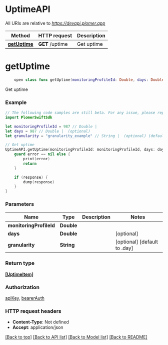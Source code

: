 # UptimeAPI

All URIs are relative to *https://devapi.plomer.app*

Method | HTTP request | Description
------------- | ------------- | -------------
[**getUptime**](UptimeAPI.md#getuptime) | **GET** /uptime | Get uptime


# **getUptime**
```swift
    open class func getUptime(monitoringProfileId: Double, days: Double? = nil, granularity: Granularity_getUptime? = nil, completion: @escaping (_ data: [UptimeItem]?, _ error: Error?) -> Void)
```

Get uptime

### Example
```swift
// The following code samples are still beta. For any issue, please report via http://github.com/OpenAPITools/openapi-generator/issues/new
import PlomerSwiftSdk

let monitoringProfileId = 987 // Double | 
let days = 987 // Double |  (optional)
let granularity = "granularity_example" // String |  (optional) (default to .day)

// Get uptime
UptimeAPI.getUptime(monitoringProfileId: monitoringProfileId, days: days, granularity: granularity) { (response, error) in
    guard error == nil else {
        print(error)
        return
    }

    if (response) {
        dump(response)
    }
}
```

### Parameters

Name | Type | Description  | Notes
------------- | ------------- | ------------- | -------------
 **monitoringProfileId** | **Double** |  | 
 **days** | **Double** |  | [optional] 
 **granularity** | **String** |  | [optional] [default to .day]

### Return type

[**[UptimeItem]**](UptimeItem.md)

### Authorization

[apiKey](../README.md#apiKey), [bearerAuth](../README.md#bearerAuth)

### HTTP request headers

 - **Content-Type**: Not defined
 - **Accept**: application/json

[[Back to top]](#) [[Back to API list]](../README.md#documentation-for-api-endpoints) [[Back to Model list]](../README.md#documentation-for-models) [[Back to README]](../README.md)

